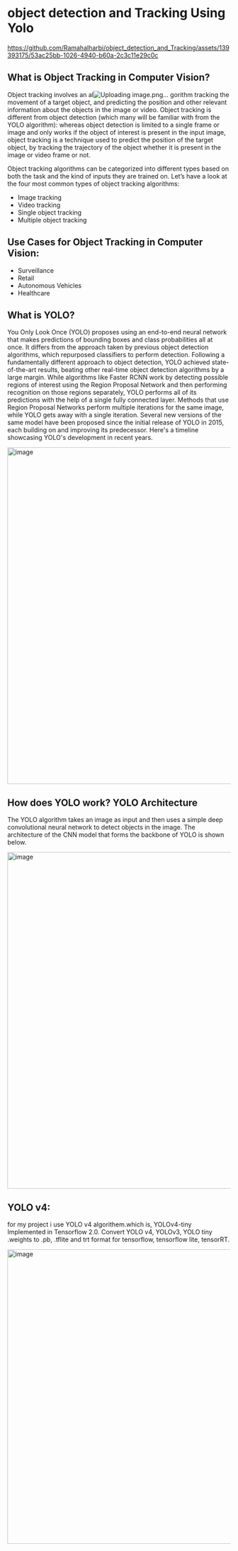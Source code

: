# object detection and Tracking Using Yolo





https://github.com/Ramahalharbi/object_detection_and_Tracking/assets/139393175/53ac25bb-1026-4940-b60a-2c3c11e29c0c





## What is Object Tracking in Computer Vision?

Object tracking involves an al![Uploading image.png…]()
gorithm tracking the movement of a target object, and predicting the position and other relevant information about the objects in the image or video.
Object tracking is different from object detection (which many will be familiar with from the YOLO algorithm): whereas object detection is limited to a single frame or image and only works if the object of interest is present in the input image, object tracking is a technique used to predict the position of the target object, by tracking the trajectory of the object whether it is present in the image or video frame or not.

Object tracking algorithms can be categorized into different types based on both the task and the kind of inputs they are trained on. Let’s have a look at the four most common types of object tracking algorithms:

- Image tracking 
- Video tracking 
- Single object tracking 
- Multiple object tracking

## Use Cases for Object Tracking in Computer Vision:

- Surveillance
- Retail
- Autonomous Vehicles
- Healthcare

## What is YOLO?

You Only Look Once (YOLO) proposes using an end-to-end neural network that makes predictions of bounding boxes and class probabilities all at once. It differs from the approach taken by previous object detection algorithms, which repurposed classifiers to perform detection.
Following a fundamentally different approach to object detection, YOLO achieved state-of-the-art results, beating other real-time object detection algorithms by a large margin.
While algorithms like Faster RCNN work by detecting possible regions of interest using the Region Proposal Network and then performing recognition on those regions separately, YOLO performs all of its predictions with the help of a single fully connected layer.
Methods that use Region Proposal Networks perform multiple iterations for the same image, while YOLO gets away with a single iteration.
Several new versions of the same model have been proposed since the initial release of YOLO in 2015, each building on and improving its predecessor. Here's a timeline showcasing YOLO's development in recent years.


<img width="760" alt="image" src="https://github.com/Ramahalharbi/object_detection_and_Tracking/assets/139393175/1a4336e1-d0b3-429e-8e78-25ee0d6f3228">


## How does YOLO work? YOLO Architecture
The YOLO algorithm takes an image as input and then uses a simple deep convolutional neural network to detect objects in the image. The architecture of the CNN model that forms the backbone of YOLO is shown below.

<img width="760" alt="image" src="https://github.com/Ramahalharbi/object_detection_and_Tracking/assets/139393175/1d9a505d-10a4-4684-9ea5-4b50a6cc9db6">


## YOLO v4: 
for my project i use YOLO v4 algorithem.which is, YOLOv4-tiny Implemented in Tensorflow 2.0. Convert YOLO v4, YOLOv3, YOLO tiny .weights to .pb, .tflite and trt format for tensorflow, tensorflow lite, tensorRT.

<img width="665" alt="image" src="https://github.com/Ramahalharbi/object_detection_and_Tracking/assets/139393175/613460fc-3fbd-40ae-93b4-9b6927a35834">









